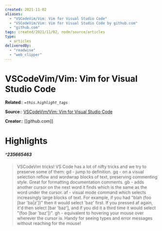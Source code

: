 ```yaml
---
created: 2021-11-02
aliases:
  - "VSCodeVim/Vim: Vim for Visual Studio Code"
  - "VSCodeVim/Vim: Vim for Visual Studio Code by github.com"
  - "github.com"
tags: created/2021/11/02, node/source/articles
type:
  - articles
deliveredBy:
  - "readwise"
  - "web_clipper"
---
```

# VSCodeVim/Vim: Vim for Visual Studio Code

**Related**:: 
*`=this.highlight_tags`*

**Source**:: [VSCodeVim/Vim: Vim for Visual Studio Code](https://github.com/VSCodeVim/Vim#input-method)

**Creator**:: [[github.com]]

# Highlights
##### ^235665463
  
> VSCodeVim tricks!
> VS Code has a lot of nifty tricks and we try to preserve some of them:
> gd - jump to definition.
> gq - on a visual selection reflow and wordwrap blocks of text, preserving commenting style. Great for formatting documentation comments.
> gb - adds another cursor on the next word it finds which is the same as the word under the cursor.
> af - visual mode command which selects increasingly large blocks of text. For example, if you had "blah (foo [bar 'ba|z'])" then it would select 'baz' first. If you pressed af again, it'd then select [bar 'baz'], and if you did it a third time it would select "(foo [bar 'baz'])".
> gh - equivalent to hovering your mouse over wherever the cursor is. Handy for seeing types and error messages without reaching for the mouse! 

